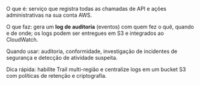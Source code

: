 O que é:
serviço que registra todas as chamadas de API e ações administrativas na sua conta AWS.  

O que faz:
gera um **log de auditoria** (eventos) com quem fez o quê, quando e de onde; os logs podem ser entregues em S3 e integrados ao CloudWatch.

Quando usar:
auditoria, conformidade, investigação de incidentes de segurança e detecção de atividade suspeita.  

Dica rápida:
habilite Trail multi-região e centralize logs em um bucket S3 com políticas de retenção e criptografia.